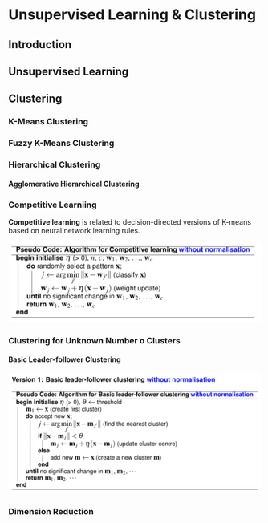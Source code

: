 # Unsupervised Learning & Clustering

## Introduction



## Unsupervised Learning

## Clustering

### K-Means Clustering


### Fuzzy K-Means Clustering

### Hierarchical Clustering

#### Agglomerative Hierarchical Clustering


### Competitive Learniing

**Competitive learning** is related to decision-directed versions of K-means based on neural network learning rules.

![](./images/competitive_learning.png)

### Clustering for Unknown Number o Clusters

#### Basic Leader-follower Clustering

![](./images/basic_leader-follower.png)

### Dimension Reduction